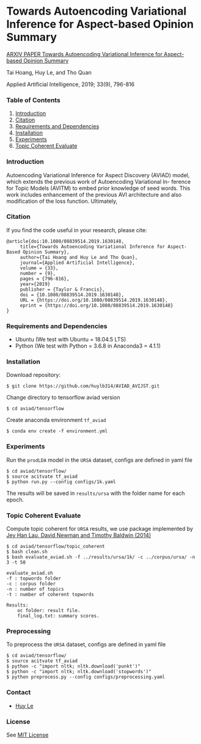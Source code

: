# Towards Autoencoding Variational Inference for Aspect-based Opinion Summary
[ARXIV PAPER Towards Autoencoding Variational Inference for Aspect-based Opinion Summary](https://arxiv.org/abs/1902.02507)

Tai Hoang, 
Huy Le, 
and Tho Quan

Applied Artificial Intelligence, 2019; 33(9), 796-816

### Table of Contents
1. [Introduction](#introduction)
1. [Citation](#citation)
1. [Requirements and Dependencies](#requirements-and-dependencies)
1. [Installation](#installation)
1. [Experiments](#experiments)
1. [Topic Coherent Evaluate](#topic-coherent-evaluate)

### Introduction
Autoencoding Variational Inference for Aspect Discovery (AVIAD) model, which extends the previous work of Autoencoding Variational In- ference for Topic Models (AVITM) to embed prior knowledge of seed words. This work includes enhancement of the previous AVI architecture and also modification of the loss function. Ultimately,

### Citation
If you find the code useful in your research, please cite:

    @article{doi:10.1080/08839514.2019.1630148,
         title={Towards Autoencoding Variational Inference for Aspect-Based Opinion Summary},
         author={Tai Hoang and Huy Le and Tho Quan},
         journal={Applied Artificial Intelligence},
         volume = {33},
         number = {9},
         pages = {796-816},
         year={2019}
         publisher = {Taylor & Francis},
         doi = {10.1080/08839514.2019.1630148},
         URL = {https://doi.org/10.1080/08839514.2019.1630148},
         eprint = {https://doi.org/10.1080/08839514.2019.1630148}
    }

### Requirements and Dependencies
- Ubuntu (We test with Ubuntu = 18.04.5 LTS)
- Python (We test with Python = 3.6.8 in Anaconda3 = 4.1.1)

### Installation
Download repository:

    $ git clone https://github.com/huylb314/AVIAD_AVIJST.git

Change directory to tensorflow aviad version

    $ cd aviad/tensorflow

Create anaconda environment `tf_aviad`
    
    $ conda env create -f environment.yml

### Experiments
Run the `prodLDA` model in the `URSA` dataset, configs are defined in yaml file 

    $ cd aviad/tensorflow/
    $ source acitvate tf_aviad
    $ python run.py --config configs/1k.yaml

The results will be saved in `results/ursa` with the folder name for each epoch.

### Topic Coherent Evaluate
Compute topic coherent for `URSA` results, we use package implemented by [Jey Han Lau, David Newman and Timothy Baldwin (2014)](https://github.com/jhlau/topic_interpretability.git)

    $ cd aviad/tensorflow/topic_coherent
    $ bash clean.sh
    $ bash evaluate_aviad.sh -f ../results/ursa/1k/ -c ../corpus/ursa/ -n 3 -t 50

```
evaluate_aviad.sh
-f : topwords folder
-c : corpus folder
-n : number of topics
-t : number of coherent topwords
```

```
Results:
    oc folder: result file.
    final_log.txt: summary scores.
```

### Preprocessing
To preprocess the `URSA` dataset, configs are defined in yaml file 

    $ cd aviad/tensorflow/
    $ source acitvate tf_aviad
    $ python -c "import nltk; nltk.download('punkt')"
    $ python -c "import nltk; nltk.download('stopwords')"
    $ python preprocess.py --config configs/preprocessing.yaml

### Contact
- [Huy Le](mailto:13520360@gm.uit.edu.vn)


### License
See [MIT License](https://github.com/huylb314/AVIAD_AVIJST/blob/master/LICENSE)